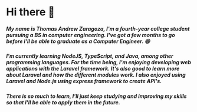 # Hi there 👋

##### My name is Thomas Andrew Zaragoza, I'm a fourth-year college student pursuing a BS in computer engineering. I've got a few months to go before I'll be able to graduate as a Computer Engineer. 😄
##### I'm currently learning NodeJS, TypeScript, and Java, among other programming languages. For the time being, I'm enjoying developing web applications with the Laravel framework. It's also good to learn more about Laravel and how the different modules work. I also enjoyed using Laravel and Node.js using express framework to create API's.

##### There is  so much to learn,  I'll just keep studying and improving my skills so that I'll be able to apply them in the future.

<!--
**Teyzar/Teyzar** is a ✨ _special_ ✨ repository because its `README.md` (this file) appears on your GitHub profile.

Here are some ideas to get you started:

- 🔭 I’m currently working on ...
- 🌱 I’m currently learning ...
- 👯 I’m looking to collaborate on ...
- 🤔 I’m looking for help with ...
- 💬 Ask me about ...
- 📫 How to reach me: ...
- 😄 Pronouns: ...
- ⚡ Fun fact: ...
-->
